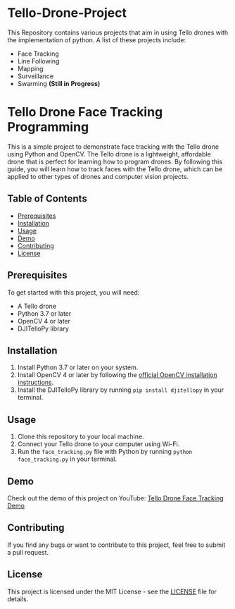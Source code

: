 # Tello-Drone-Project
This Repository contains various projects that aim in using Tello drones with the implementation of python. A list of these projects include:

- Face Tracking
- Line Following
- Mapping
- Surveillance
- Swarming **(Still in Progress)**

# Tello Drone Face Tracking Programming

This is a simple project to demonstrate face tracking with the Tello drone using Python and OpenCV. The Tello drone is a lightweight, affordable drone that is perfect for learning how to program drones. By following this guide, you will learn how to track faces with the Tello drone, which can be applied to other types of drones and computer vision projects.

## Table of Contents

- [Prerequisites](#prerequisites)
- [Installation](#installation)
- [Usage](#usage)
- [Demo](#demo)
- [Contributing](#contributing)
- [License](#license)

## Prerequisites

To get started with this project, you will need:

- A Tello drone
- Python 3.7 or later
- OpenCV 4 or later
- DJITelloPy library

## Installation

1. Install Python 3.7 or later on your system.
2. Install OpenCV 4 or later by following the [official OpenCV installation instructions](https://docs.opencv.org/master/d7/d9f/tutorial_linux_install.html).
3. Install the DJITelloPy library by running `pip install djitellopy` in your terminal.

## Usage

1. Clone this repository to your local machine.
2. Connect your Tello drone to your computer using Wi-Fi.
3. Run the `face_tracking.py` file with Python by running `python face_tracking.py` in your terminal.

## Demo

Check out the demo of this project on YouTube: [Tello Drone Face Tracking Demo](https://www.youtube.com/watch?v=abcdefg)

## Contributing

If you find any bugs or want to contribute to this project, feel free to submit a pull request.

## License

This project is licensed under the MIT License - see the [LICENSE](LICENSE) file for details.
